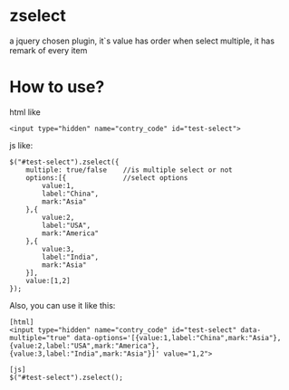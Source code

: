 zselect
=======

a jquery chosen plugin, it`s value has order when select multiple, it has remark of every item

How to use?
=======
html like	
	
	<input type="hidden" name="contry_code" id="test-select">

js like:

	$("#test-select").zselect({
		multiple: true/false	//is multiple select or not
		options:[{				//select options
			value:1,
			label:"China",
			mark:"Asia"
		},{
			value:2,
			label:"USA",
			mark:"America"
		},{
			value:3,
			label:"India",
			mark:"Asia"
		}],
		value:[1,2]
	});
	
Also, you can use it like this:

	[html]
	<input type="hidden" name="contry_code" id="test-select" data-multiple="true" data-options='[{value:1,label:"China",mark:"Asia"},{value:2,label:"USA",mark:"America"},{value:3,label:"India",mark:"Asia"}]' value="1,2">
	
	[js]
	$("#test-select").zselect();
